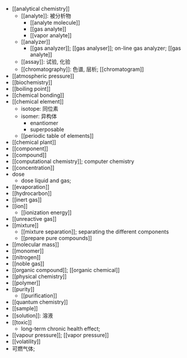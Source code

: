 - [[analytical chemistry]]
    - [[analyte]]: 被分析物
        - [[analyte molecule]]
        - [[gas analyte]]
        - [[vapor analyte]]
    - [[analyzer]]
        - [[gas analyzer]]; [[gas analyser]]; on-line gas analyzer; [[gas analyte]]
    - [[assay]]: 试验, 化验 
    - [[chromatography]]: 色谱, 层析; [[chromatogram]]
- [[atmospheric pressure]]
- [[biochemistry]]
- [[boiling point]]
- [[chemical bonding]]
- [[chemical element]]
    - isotope: 同位素
    - isomer: 异构体
        - enantiomer
        - superposable
    - [[periodic table of elements]]
- [[chemical plant]]
- [[component]]
- [[compound]]
- [[computational chemistry]]; computer chemistry
- [[concentration]]
- dose
    - dose liquid and gas; 
- [[evaporation]]
- [[hydrocarbon]]
- [[inert gas]]
- [[ion]]
    - [[ionization energy]]
- [[unreactive gas]]
- [[mixture]]
    - [[mixture separation]]; separating the different components
    - [[prepare pure compounds]]
- [[molecular mass]]
- [[monomer]]
- [[nitrogen]]
- [[noble gas]]
- [[organic compound]]; [[organic chemical]]
- [[physical chemistry]]
- [[polymer]]
- [[purity]]
    - [[purification]]
- [[quantum chemistry]]
- [[sample]]
- [[solution]]: 溶液
- [[toxic]]
    - long-term chronic health effect;
- [[vapour pressure]]; [[vapor pressure]]
- [[volatility]]
- 可燃气体;
